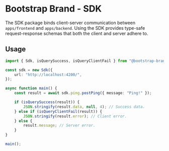 # Bootstrap Brand - SDK

The SDK package binds client-server communication between `apps/frontend` and `apps/backend`. Using the SDK provides
type-safe request-response schemas that both the client and server adhere to.

## Usage

```typescript
import { Sdk, isQuerySuccess, isQueryClientFail } from "@bootstrap-brand/sdk";

const sdk = new Sdk({
    url: "http://localhost:4200/",
});

async function main() {
    const result = await sdk.ping.postPing({ message: "Ping!" });

    if (isQuerySuccess(result)) {
        JSON.stringify(result.data, null, 4); // Success data.
    } else if (isQueryClientFail(result)) {
        JSON.stringify(result.error); // Client error.
    } else {
        result.message; // Server error.
    }
}

main();
```

